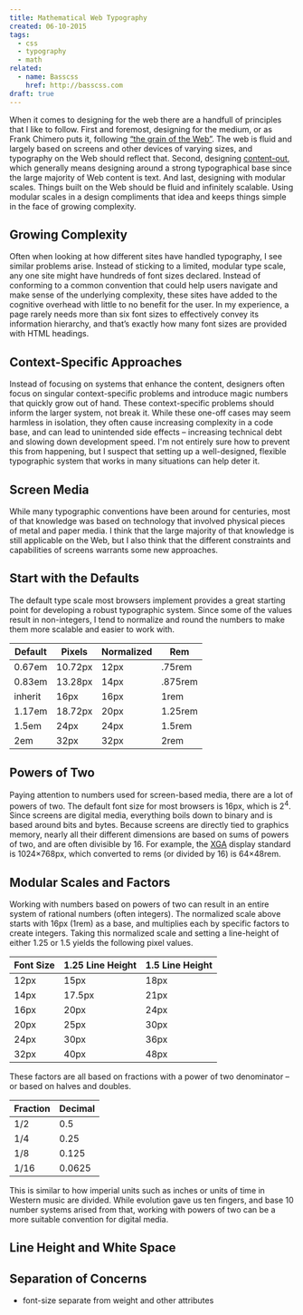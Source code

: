 ```yaml
---
title: Mathematical Web Typography
created: 06-10-2015
tags:
  - css
  - typography
  - math
related:
  - name: Basscss
    href: http://basscss.com
draft: true
---
```



When it comes to designing for the web there are a handfull of principles that I like to follow.
First and foremost, designing for the medium, or as Frank Chimero puts it,
following [“the grain of the Web”](http://frankchimero.com/writing/the-webs-grain/).
The web is fluid and largely based on screens and other devices of varying sizes,
and typography on the Web should reflect that.
Second, designing
[content-out](http://alistapart.com/article/content-out-layout),
which generally means designing around a strong typographical base since the large majority of Web content is text.
And last, designing with modular scales. Things built on the Web should be fluid and infinitely scalable.
Using modular scales in a design compliments that idea and keeps things simple in the face of growing complexity.

## Growing Complexity

Often when looking at how different sites have handled typography, I see similar problems arise.
Instead of sticking to a limited, modular type scale, any one site might have hundreds of font sizes declared.
Instead of conforming to a common convention that could help users navigate and make sense of the underlying complexity,
these sites have added to the cognitive overhead with little to no benefit for the user.
In my experience, a page rarely needs more than six font sizes to effectively convey its information hierarchy,
and that’s exactly how many font sizes are provided with HTML headings.

## Context-Specific Approaches

Instead of focusing on systems that enhance the content,
designers often focus on singular context-specific problems and introduce magic numbers that quickly grow out of hand.
These context-specific problems should inform the larger system, not break it.
While these one-off cases may seem harmless in isolation,
they often cause increasing complexity in a code base, and can lead to unintended side effects –
increasing technical debt and slowing down development speed.
I'm not entirely sure how to prevent this from happening,
but I suspect that setting up a well-designed, flexible typographic system that works in many situations can help deter it.

## Screen Media

While many typographic conventions have been around for centuries,
most of that knowledge was based on technology that involved physical pieces of metal and paper media.
I think that the large majority of that knowledge is still applicable on the Web,
but I also think that the different constraints and capabilities of screens warrants some new approaches.

## Start with the Defaults

The default type scale most browsers implement provides a great starting point for developing a robust typographic system.
Since some of the values result in non-integers,
I tend to normalize and round the numbers to make them more scalable and easier to work with. 

Default | Pixels   | Normalized | Rem
--------|----------|------------|--------
0.67em  | 10.72px  | 12px       | .75rem
0.83em  | 13.28px  | 14px       | .875rem
inherit | 16px     | 16px       | 1rem
1.17em  | 18.72px  | 20px       | 1.25rem
1.5em   | 24px     | 24px       | 1.5rem
2em     | 32px     | 32px       | 2rem

## Powers of Two

Paying attention to numbers used for screen-based media, there are a lot of powers of two.
The default font size for most browsers is 16px, which is 2<sup>4</sup>.
Since screens are digital media, everything boils down to binary and is based around bits and bytes.
Because screens are directly tied to graphics memory,
nearly all their different dimensions are based on sums of powers of two, and are often divisible by 16.
For example, the [XGA](https://en.wikipedia.org/wiki/Graphics_display_resolution#XGA_.281024.C3.97768.29)
display standard is 1024&times;768px, which converted to rems (or divided by 16) is 64&times;48rem.


## Modular Scales and Factors

Working with numbers based on powers of two can result in an entire system of rational numbers (often integers).
The normalized scale above starts with 16px (1rem) as a base, and multiplies each by specific factors to create integers.
Taking this normalized scale and setting a line-height of either 1.25 or 1.5 yields the following pixel values.

Font Size | 1.25 Line Height | 1.5 Line Height
----------|------------------|----------------
12px      | 15px             | 18px
14px      | 17.5px           | 21px
16px      | 20px             | 24px
20px      | 25px             | 30px
24px      | 30px             | 36px
32px      | 40px             | 48px

These factors are all based on fractions with a power of two denominator – or based on halves and doubles.

Fraction | Decimal
---------|--------
1/2      | 0.5
1/4      | 0.25
1/8      | 0.125
1/16     | 0.0625

This is similar to how imperial units such as inches or units of time in Western music are divided.
While evolution gave us ten fingers, and base 10 number systems arised from that,
working with powers of two can be a more suitable convention for digital media.

## Line Height and White Space

## Separation of Concerns
- font-size separate from weight and other attributes

<!--

- Principles
  - Content-out
  - Grain of the Web
- Problem
  - Magic Numbers
  - Side Effects
  - Base 10 Numbers
- Solution
  - Browser defaults
  - 16px/1rem
  - Powers of Two
  - Screen resolutions
  - 1 / Power of two
  - Double/Half Modular Scales
  - Line Height
  - White Space
  - Separation of Concerns


I'm a huge fan of modular scales, content-out layouts, and designing things that follow the grain of the web.
Over the years, I've used some off-the-cuff math to help when typesetting and handling layout.

If you look at screen technology, you'll encounter a lot of powers of two or sums of powers of two.
I don't know exactly how this works, but I suspect this has to do with bits and bytes.
For each place added in a binary number, you'll have twice as many numbers.
So once you've dedicated hardware to handle one more byte, you might as well use double what you had without it.

On the web, numbers based around powers of two are your friend.
The default font size for most browsers is 16px - a power of two that visually works well when doubling or halving,
but not so well when working with thirds or other prime numbers.

I like to base all modular scales off of this base unit.
Occasionally, body copy will be adjusted depending on the font, but the base unit of measurement remains in tact.

Often in stylesheets I see line-heights that are calculated as a quotient of the target line-height and the font size.
This sometimes leads to irrational, magic numbers that need to be rounded and can cause unforeseen and unintended consequences.
Not only to browsers handle subpixel rounding differently, this can cause issues when scaling font sizes comes in to play.
Sometimes this leads to type scales with line height set for each font size, which means less DRY, less flexible code.

Multipliers/Factors
If you start with 16, half of that, 8px, is much too small for font size.
When building out a scale, I tend to use a set of factors to multiply by.
For example 1.25rem is 20px - a nice, sensible number.
For line height, 1.5 is generally a good starting point, and the product of 16 x 1.5 is 24px, another nice, clean number.
When looking at modular type scales and these multipliers, a natural pattern emerges.
All the "good" factors for dealing with a 16px base tend to be increments of 1 divided by a power of two.
For example, 1/2 = .5, 1/4 = .25, 1/8 = .125, etc.
// This should be a table
(This is also how inches are divided)

---

- powers of two - bits and bytes
- screen resolutions
- 2 4 8 16 32 64 128 256
- the rem 16px
- white space
- rational numbers
- alignment
- flexibility
- magic numbers
- deriving line height values from desired product
- unintended side effects

- base 10, can be halved not quartered

---

- Content-out
- Modular scales
- Browser defaults
- 16px & powers of two
- Doubles and halves
- uine-height
- Margin/padding white space
- separation of concerns in CSS


-->


